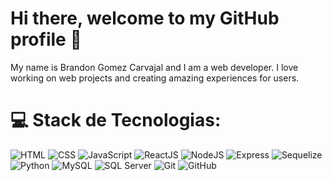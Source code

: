 # Hi there, welcome to my GitHub profile 👋 

My name is Brandon Gomez Carvajal and I am a web developer. I love working on web projects and creating amazing experiences for users.

# 💻 Stack de Tecnologias:

![HTML](https://img.shields.io/badge/HTML-%23E34F26.svg?style=for-the-badge&logo=html5&logoColor=white) ![CSS](https://img.shields.io/badge/CSS-%231572B6.svg?style=for-the-badge&logo=css3&logoColor=white) ![JavaScript](https://img.shields.io/badge/JavaScript-%23323330.svg?style=for-the-badge&logo=javascript&logoColor=%23F7DF1E) ![ReactJS](https://img.shields.io/badge/ReactJS-%2320232a.svg?style=for-the-badge&logo=react&logoColor=%2361DAFB) ![NodeJS](https://img.shields.io/badge/NodeJS-6DA55F?style=for-the-badge&logo=node.js&logoColor=white) ![Express](https://img.shields.io/badge/Express-%23404d59.svg?style=for-the-badge&logo=express&logoColor=%2361DAFB) ![Sequelize](https://img.shields.io/badge/Sequelize-%23blue.svg?style=for-the-badge&logo=sequelize&logoColor=white) ![Python](https://img.shields.io/badge/Python-3670A0?style=for-the-badge&logo=python&logoColor=ffdd54) ![MySQL](https://img.shields.io/badge/MySQL-%2300f.svg?style=for-the-badge&logo=mysql&logoColor=white) ![SQL Server](https://img.shields.io/badge/SQL%20Server-%23CC2927.svg?style=for-the-badge&logo=microsoft%20sql%20server&logoColor=white) ![Git](https://img.shields.io/badge/Git-F05032?style=for-the-badge&logo=git&logoColor=white) ![GitHub](https://img.shields.io/badge/GitHub-181717?style=for-the-badge&logo=github&logoColor=white)

